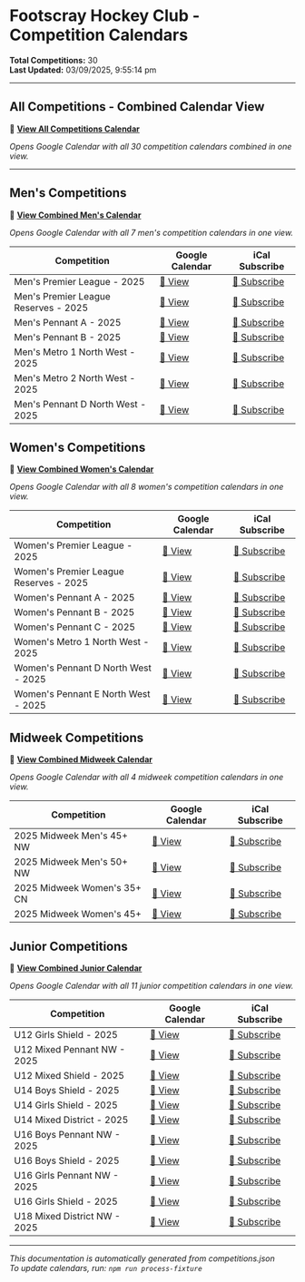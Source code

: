 # Footscray Hockey Club - Competition Calendars

**Total Competitions:** 30  
**Last Updated:** 03/09/2025, 9:55:14 pm  

---

## All Competitions - Combined Calendar View

📅 **<a href="https://calendar.google.com/calendar/embed?height=600&wkst=2&ctz=Australia%2FMelbourne&showPrint=0&showTz=0&src=e5b4e34ae8aa71f8f86178b195b908ccdc38cd5694eb4a468b467aa8d67f4f0a%40group.calendar.google.com&src=1f220e3aea02d8d0f80df31f81324412484b6f786eff698f6262e980772060e4%40group.calendar.google.com&src=97956a86ccf6ef13c27f58015aa6958fc711dd7bf08ca136c016162157c6d496%40group.calendar.google.com&src=16b655e174b838f23b3fc54687fca5e059843515da89d9c5926645b7e5eeab7d%40group.calendar.google.com&src=b7311408b7c70beab744c7fdfdf74dc7491f7eaee48e17b538285327204dbd72%40group.calendar.google.com&src=7b66fc969b25978bd41e46cfe08eeac3639b3e887389d752689262199d0f96c3%40group.calendar.google.com&src=789972398db6baf2f2bceb7192de6415a320e694ad7a838dd377f13dd94eadda%40group.calendar.google.com&src=884c99f9887b737724158dc5179e7f3f2b11914ae1b1a6619dfdd4328787f817%40group.calendar.google.com&src=56536e35edfd9d627d2f81d41b146466edbe42dbf285ad74eb636531bcb93ad7%40group.calendar.google.com&src=8b6394caa7d84adfbbc6857f0a7740e5806e6a146f59ab9626ba21963a07786e%40group.calendar.google.com&src=3a061a8facf2aad203b3f27ee214d2912894c27e5884d224963308997cc3d097%40group.calendar.google.com&src=e4a63bff99c2b56ba32b7877072c44d116935aad3baada5e751e85aef64f2461%40group.calendar.google.com&src=cb97b547cddb0381d07e8c8b1b327ed700e90b2e07e68714197ab553fbd2ce9d%40group.calendar.google.com&src=a55ef96862114e2a69788c8a347f7877f4813713d20efccfeaccb5d0ac1bc54f%40group.calendar.google.com&src=8bb6d3833f4399af37ec044eacd085f45b897d6910935320163b2422cb13eccf%40group.calendar.google.com&src=14c37c863800760f1cca7118d188c1bf54bde2d694a81613f5b8b25040c4564c%40group.calendar.google.com&src=b033da4f5e1edfed703dd9aaa7dad4ac73d77399a382e556174c228d1161deac%40group.calendar.google.com&src=977372c1fa7188df9da9160c7180f3b02df7dfe35cd75cf5b78a5acd54e66ffc%40group.calendar.google.com&src=0ecdee091c358190110ffc5f29f422a8359db99ba3340536837aa7cac33a3405%40group.calendar.google.com&src=05e5a33f8cc7a2e422a0d806ebd2bb8cf7ea4b6738cb17b6bcd9acc00f76142b%40group.calendar.google.com&src=e3db61302c19f3512fb7e4e6920b521460717bb2bde9257b9334250826ec5861%40group.calendar.google.com&src=1f5f57d0306bbb139202db69b77910c0fcf2fea94f6c28acc02c755faccefec8%40group.calendar.google.com&src=48dbcaebc8b9eb2177d1cbb05b0c0e0c12605dafc72b10c9e723ea10a4106947%40group.calendar.google.com&src=8872805046beb1edd7277d621a466f6f74691ee22441e08be1bafeafcc78ff7f%40group.calendar.google.com&src=880a259c687fbaab1f2393e7924193dcf983661cb26fa87e5f4c8ed4eb6788f9%40group.calendar.google.com&src=df54f9be80aec4f876bb2e3b14b472d7e94b5c26b23fda0c5ac7a1fa7ca5fb3a%40group.calendar.google.com&src=e8424707b8f97fb4838f83244bfbc641a044627eb16ed8a031a075ef3d2f1391%40group.calendar.google.com&src=4d313e68043917a41d6282daae1797d4757a060d8c2915620441ce94acb1320b%40group.calendar.google.com&src=9526027a0c3e486ae6c1484b5bab4b5fc1b9926a331752bdfcf12c0e855a3f11%40group.calendar.google.com&src=28bd82cc99aaf0f313201466a4476dd2eba914e88ab0c2dfb046a34250ab5a54%40group.calendar.google.com&src=f89c9bab78c51f03641723bbfe8327cd4d631c7721e72071cc192159824a23f3%40group.calendar.google.com&color=%23616161&color=%23285F9B&color=%23285F9B&color=%23285F9B&color=%23285F9B&color=%23285F9B&color=%23285F9B&color=%23285F9B&color=%23D50000&color=%23D50000&color=%23D50000&color=%23D50000&color=%23D50000&color=%23D50000&color=%23D50000&color=%23D50000&color=%23008000&color=%23008000&color=%23008000&color=%23008000&color=%23FF8C00&color=%23FF8C00&color=%23FF8C00&color=%23FF8C00&color=%23FF8C00&color=%23FF8C00&color=%23FF8C00&color=%23FF8C00&color=%23FF8C00&color=%23FF8C00&color=%23FF8C00" target="_blank">View All Competitions Calendar</a>**

*Opens Google Calendar with all 30 competition calendars combined in one view.*

---

## Men's Competitions

📅 **<a href="https://calendar.google.com/calendar/embed?height=600&wkst=2&ctz=Australia%2FMelbourne&showPrint=0&showTz=0&src=e5b4e34ae8aa71f8f86178b195b908ccdc38cd5694eb4a468b467aa8d67f4f0a%40group.calendar.google.com&src=1f220e3aea02d8d0f80df31f81324412484b6f786eff698f6262e980772060e4%40group.calendar.google.com&src=97956a86ccf6ef13c27f58015aa6958fc711dd7bf08ca136c016162157c6d496%40group.calendar.google.com&src=16b655e174b838f23b3fc54687fca5e059843515da89d9c5926645b7e5eeab7d%40group.calendar.google.com&src=b7311408b7c70beab744c7fdfdf74dc7491f7eaee48e17b538285327204dbd72%40group.calendar.google.com&src=7b66fc969b25978bd41e46cfe08eeac3639b3e887389d752689262199d0f96c3%40group.calendar.google.com&src=789972398db6baf2f2bceb7192de6415a320e694ad7a838dd377f13dd94eadda%40group.calendar.google.com&src=884c99f9887b737724158dc5179e7f3f2b11914ae1b1a6619dfdd4328787f817%40group.calendar.google.com&color=%23616161&color=%23285F9B&color=%23285F9B&color=%23285F9B&color=%23285F9B&color=%23285F9B&color=%23285F9B&color=%23285F9B" target="_blank">View Combined Men's Calendar</a>**

*Opens Google Calendar with all 7 men's competition calendars in one view.*

| Competition |  Google Calendar | iCal Subscribe |
|-------------|----------|----------------|
| Men's Premier League - 2025 | <a href="https://calendar.google.com/calendar/embed?src=1f220e3aea02d8d0f80df31f81324412484b6f786eff698f6262e980772060e4%40group.calendar.google.com" target="_blank">📅 View</a> | <a href="https://calendar.google.com/calendar/ical/1f220e3aea02d8d0f80df31f81324412484b6f786eff698f6262e980772060e4%40group.calendar.google.com/public/basic.ics" target="_blank">📲 Subscribe</a> |
| Men's Premier League Reserves - 2025 | <a href="https://calendar.google.com/calendar/embed?src=97956a86ccf6ef13c27f58015aa6958fc711dd7bf08ca136c016162157c6d496%40group.calendar.google.com" target="_blank">📅 View</a> | <a href="https://calendar.google.com/calendar/ical/97956a86ccf6ef13c27f58015aa6958fc711dd7bf08ca136c016162157c6d496%40group.calendar.google.com/public/basic.ics" target="_blank">📲 Subscribe</a> |
| Men's Pennant A - 2025 | <a href="https://calendar.google.com/calendar/embed?src=16b655e174b838f23b3fc54687fca5e059843515da89d9c5926645b7e5eeab7d%40group.calendar.google.com" target="_blank">📅 View</a> | <a href="https://calendar.google.com/calendar/ical/16b655e174b838f23b3fc54687fca5e059843515da89d9c5926645b7e5eeab7d%40group.calendar.google.com/public/basic.ics" target="_blank">📲 Subscribe</a> |
| Men's Pennant B - 2025 | <a href="https://calendar.google.com/calendar/embed?src=b7311408b7c70beab744c7fdfdf74dc7491f7eaee48e17b538285327204dbd72%40group.calendar.google.com" target="_blank">📅 View</a> | <a href="https://calendar.google.com/calendar/ical/b7311408b7c70beab744c7fdfdf74dc7491f7eaee48e17b538285327204dbd72%40group.calendar.google.com/public/basic.ics" target="_blank">📲 Subscribe</a> |
| Men's Metro 1 North West - 2025 | <a href="https://calendar.google.com/calendar/embed?src=7b66fc969b25978bd41e46cfe08eeac3639b3e887389d752689262199d0f96c3%40group.calendar.google.com" target="_blank">📅 View</a> | <a href="https://calendar.google.com/calendar/ical/7b66fc969b25978bd41e46cfe08eeac3639b3e887389d752689262199d0f96c3%40group.calendar.google.com/public/basic.ics" target="_blank">📲 Subscribe</a> |
| Men's Metro 2 North West - 2025 | <a href="https://calendar.google.com/calendar/embed?src=789972398db6baf2f2bceb7192de6415a320e694ad7a838dd377f13dd94eadda%40group.calendar.google.com" target="_blank">📅 View</a> | <a href="https://calendar.google.com/calendar/ical/789972398db6baf2f2bceb7192de6415a320e694ad7a838dd377f13dd94eadda%40group.calendar.google.com/public/basic.ics" target="_blank">📲 Subscribe</a> |
| Men's Pennant D North West - 2025 | <a href="https://calendar.google.com/calendar/embed?src=884c99f9887b737724158dc5179e7f3f2b11914ae1b1a6619dfdd4328787f817%40group.calendar.google.com" target="_blank">📅 View</a> | <a href="https://calendar.google.com/calendar/ical/884c99f9887b737724158dc5179e7f3f2b11914ae1b1a6619dfdd4328787f817%40group.calendar.google.com/public/basic.ics" target="_blank">📲 Subscribe</a> |


## Women's Competitions

📅 **<a href="https://calendar.google.com/calendar/embed?height=600&wkst=2&ctz=Australia%2FMelbourne&showPrint=0&showTz=0&src=e5b4e34ae8aa71f8f86178b195b908ccdc38cd5694eb4a468b467aa8d67f4f0a%40group.calendar.google.com&src=56536e35edfd9d627d2f81d41b146466edbe42dbf285ad74eb636531bcb93ad7%40group.calendar.google.com&src=8b6394caa7d84adfbbc6857f0a7740e5806e6a146f59ab9626ba21963a07786e%40group.calendar.google.com&src=3a061a8facf2aad203b3f27ee214d2912894c27e5884d224963308997cc3d097%40group.calendar.google.com&src=e4a63bff99c2b56ba32b7877072c44d116935aad3baada5e751e85aef64f2461%40group.calendar.google.com&src=cb97b547cddb0381d07e8c8b1b327ed700e90b2e07e68714197ab553fbd2ce9d%40group.calendar.google.com&src=a55ef96862114e2a69788c8a347f7877f4813713d20efccfeaccb5d0ac1bc54f%40group.calendar.google.com&src=8bb6d3833f4399af37ec044eacd085f45b897d6910935320163b2422cb13eccf%40group.calendar.google.com&src=14c37c863800760f1cca7118d188c1bf54bde2d694a81613f5b8b25040c4564c%40group.calendar.google.com&color=%23616161&color=%23285F9B&color=%23285F9B&color=%23285F9B&color=%23285F9B&color=%23285F9B&color=%23285F9B&color=%23285F9B&color=%23285F9B" target="_blank">View Combined Women's Calendar</a>**

*Opens Google Calendar with all 8 women's competition calendars in one view.*

| Competition |  Google Calendar | iCal Subscribe |
|-------------|----------|----------------|
| Women's Premier League - 2025 | <a href="https://calendar.google.com/calendar/embed?src=56536e35edfd9d627d2f81d41b146466edbe42dbf285ad74eb636531bcb93ad7%40group.calendar.google.com" target="_blank">📅 View</a> | <a href="https://calendar.google.com/calendar/ical/56536e35edfd9d627d2f81d41b146466edbe42dbf285ad74eb636531bcb93ad7%40group.calendar.google.com/public/basic.ics" target="_blank">📲 Subscribe</a> |
| Women's Premier League Reserves - 2025 | <a href="https://calendar.google.com/calendar/embed?src=8b6394caa7d84adfbbc6857f0a7740e5806e6a146f59ab9626ba21963a07786e%40group.calendar.google.com" target="_blank">📅 View</a> | <a href="https://calendar.google.com/calendar/ical/8b6394caa7d84adfbbc6857f0a7740e5806e6a146f59ab9626ba21963a07786e%40group.calendar.google.com/public/basic.ics" target="_blank">📲 Subscribe</a> |
| Women's Pennant A - 2025 | <a href="https://calendar.google.com/calendar/embed?src=3a061a8facf2aad203b3f27ee214d2912894c27e5884d224963308997cc3d097%40group.calendar.google.com" target="_blank">📅 View</a> | <a href="https://calendar.google.com/calendar/ical/3a061a8facf2aad203b3f27ee214d2912894c27e5884d224963308997cc3d097%40group.calendar.google.com/public/basic.ics" target="_blank">📲 Subscribe</a> |
| Women's Pennant B - 2025 | <a href="https://calendar.google.com/calendar/embed?src=e4a63bff99c2b56ba32b7877072c44d116935aad3baada5e751e85aef64f2461%40group.calendar.google.com" target="_blank">📅 View</a> | <a href="https://calendar.google.com/calendar/ical/e4a63bff99c2b56ba32b7877072c44d116935aad3baada5e751e85aef64f2461%40group.calendar.google.com/public/basic.ics" target="_blank">📲 Subscribe</a> |
| Women's Pennant C - 2025 | <a href="https://calendar.google.com/calendar/embed?src=cb97b547cddb0381d07e8c8b1b327ed700e90b2e07e68714197ab553fbd2ce9d%40group.calendar.google.com" target="_blank">📅 View</a> | <a href="https://calendar.google.com/calendar/ical/cb97b547cddb0381d07e8c8b1b327ed700e90b2e07e68714197ab553fbd2ce9d%40group.calendar.google.com/public/basic.ics" target="_blank">📲 Subscribe</a> |
| Women's Metro 1 North West - 2025 | <a href="https://calendar.google.com/calendar/embed?src=a55ef96862114e2a69788c8a347f7877f4813713d20efccfeaccb5d0ac1bc54f%40group.calendar.google.com" target="_blank">📅 View</a> | <a href="https://calendar.google.com/calendar/ical/a55ef96862114e2a69788c8a347f7877f4813713d20efccfeaccb5d0ac1bc54f%40group.calendar.google.com/public/basic.ics" target="_blank">📲 Subscribe</a> |
| Women's Pennant D North West - 2025 | <a href="https://calendar.google.com/calendar/embed?src=8bb6d3833f4399af37ec044eacd085f45b897d6910935320163b2422cb13eccf%40group.calendar.google.com" target="_blank">📅 View</a> | <a href="https://calendar.google.com/calendar/ical/8bb6d3833f4399af37ec044eacd085f45b897d6910935320163b2422cb13eccf%40group.calendar.google.com/public/basic.ics" target="_blank">📲 Subscribe</a> |
| Women's Pennant E North West - 2025 | <a href="https://calendar.google.com/calendar/embed?src=14c37c863800760f1cca7118d188c1bf54bde2d694a81613f5b8b25040c4564c%40group.calendar.google.com" target="_blank">📅 View</a> | <a href="https://calendar.google.com/calendar/ical/14c37c863800760f1cca7118d188c1bf54bde2d694a81613f5b8b25040c4564c%40group.calendar.google.com/public/basic.ics" target="_blank">📲 Subscribe</a> |


## Midweek Competitions

📅 **<a href="https://calendar.google.com/calendar/embed?height=600&wkst=2&ctz=Australia%2FMelbourne&showPrint=0&showTz=0&src=e5b4e34ae8aa71f8f86178b195b908ccdc38cd5694eb4a468b467aa8d67f4f0a%40group.calendar.google.com&src=b033da4f5e1edfed703dd9aaa7dad4ac73d77399a382e556174c228d1161deac%40group.calendar.google.com&src=977372c1fa7188df9da9160c7180f3b02df7dfe35cd75cf5b78a5acd54e66ffc%40group.calendar.google.com&src=0ecdee091c358190110ffc5f29f422a8359db99ba3340536837aa7cac33a3405%40group.calendar.google.com&src=05e5a33f8cc7a2e422a0d806ebd2bb8cf7ea4b6738cb17b6bcd9acc00f76142b%40group.calendar.google.com&color=%23616161&color=%23008000&color=%23008000&color=%23008000&color=%23008000" target="_blank">View Combined Midweek Calendar</a>**

*Opens Google Calendar with all 4 midweek competition calendars in one view.*

| Competition |  Google Calendar | iCal Subscribe |
|-------------|----------|----------------|
| 2025 Midweek Men's 45+ NW | <a href="https://calendar.google.com/calendar/embed?src=b033da4f5e1edfed703dd9aaa7dad4ac73d77399a382e556174c228d1161deac%40group.calendar.google.com" target="_blank">📅 View</a> | <a href="https://calendar.google.com/calendar/ical/b033da4f5e1edfed703dd9aaa7dad4ac73d77399a382e556174c228d1161deac%40group.calendar.google.com/public/basic.ics" target="_blank">📲 Subscribe</a> |
| 2025 Midweek Men's 50+ NW | <a href="https://calendar.google.com/calendar/embed?src=977372c1fa7188df9da9160c7180f3b02df7dfe35cd75cf5b78a5acd54e66ffc%40group.calendar.google.com" target="_blank">📅 View</a> | <a href="https://calendar.google.com/calendar/ical/977372c1fa7188df9da9160c7180f3b02df7dfe35cd75cf5b78a5acd54e66ffc%40group.calendar.google.com/public/basic.ics" target="_blank">📲 Subscribe</a> |
| 2025 Midweek Women's 35+ CN | <a href="https://calendar.google.com/calendar/embed?src=0ecdee091c358190110ffc5f29f422a8359db99ba3340536837aa7cac33a3405%40group.calendar.google.com" target="_blank">📅 View</a> | <a href="https://calendar.google.com/calendar/ical/0ecdee091c358190110ffc5f29f422a8359db99ba3340536837aa7cac33a3405%40group.calendar.google.com/public/basic.ics" target="_blank">📲 Subscribe</a> |
| 2025 Midweek Women's 45+ | <a href="https://calendar.google.com/calendar/embed?src=05e5a33f8cc7a2e422a0d806ebd2bb8cf7ea4b6738cb17b6bcd9acc00f76142b%40group.calendar.google.com" target="_blank">📅 View</a> | <a href="https://calendar.google.com/calendar/ical/05e5a33f8cc7a2e422a0d806ebd2bb8cf7ea4b6738cb17b6bcd9acc00f76142b%40group.calendar.google.com/public/basic.ics" target="_blank">📲 Subscribe</a> |


## Junior Competitions

📅 **<a href="https://calendar.google.com/calendar/embed?height=600&wkst=2&ctz=Australia%2FMelbourne&showPrint=0&showTz=0&src=e5b4e34ae8aa71f8f86178b195b908ccdc38cd5694eb4a468b467aa8d67f4f0a%40group.calendar.google.com&src=e3db61302c19f3512fb7e4e6920b521460717bb2bde9257b9334250826ec5861%40group.calendar.google.com&src=1f5f57d0306bbb139202db69b77910c0fcf2fea94f6c28acc02c755faccefec8%40group.calendar.google.com&src=48dbcaebc8b9eb2177d1cbb05b0c0e0c12605dafc72b10c9e723ea10a4106947%40group.calendar.google.com&src=8872805046beb1edd7277d621a466f6f74691ee22441e08be1bafeafcc78ff7f%40group.calendar.google.com&src=880a259c687fbaab1f2393e7924193dcf983661cb26fa87e5f4c8ed4eb6788f9%40group.calendar.google.com&src=df54f9be80aec4f876bb2e3b14b472d7e94b5c26b23fda0c5ac7a1fa7ca5fb3a%40group.calendar.google.com&src=e8424707b8f97fb4838f83244bfbc641a044627eb16ed8a031a075ef3d2f1391%40group.calendar.google.com&src=4d313e68043917a41d6282daae1797d4757a060d8c2915620441ce94acb1320b%40group.calendar.google.com&src=9526027a0c3e486ae6c1484b5bab4b5fc1b9926a331752bdfcf12c0e855a3f11%40group.calendar.google.com&src=28bd82cc99aaf0f313201466a4476dd2eba914e88ab0c2dfb046a34250ab5a54%40group.calendar.google.com&src=f89c9bab78c51f03641723bbfe8327cd4d631c7721e72071cc192159824a23f3%40group.calendar.google.com&color=%23616161&color=%23FF8C00&color=%23FF8C00&color=%23FF8C00&color=%23FF8C00&color=%23FF8C00&color=%23FF8C00&color=%23FF8C00&color=%23FF8C00&color=%23FF8C00&color=%23FF8C00&color=%23FF8C00" target="_blank">View Combined Junior Calendar</a>**

*Opens Google Calendar with all 11 junior competition calendars in one view.*

| Competition |  Google Calendar | iCal Subscribe |
|-------------|----------|----------------|
| U12 Girls Shield - 2025 | <a href="https://calendar.google.com/calendar/embed?src=e3db61302c19f3512fb7e4e6920b521460717bb2bde9257b9334250826ec5861%40group.calendar.google.com" target="_blank">📅 View</a> | <a href="https://calendar.google.com/calendar/ical/e3db61302c19f3512fb7e4e6920b521460717bb2bde9257b9334250826ec5861%40group.calendar.google.com/public/basic.ics" target="_blank">📲 Subscribe</a> |
| U12 Mixed Pennant NW - 2025 | <a href="https://calendar.google.com/calendar/embed?src=1f5f57d0306bbb139202db69b77910c0fcf2fea94f6c28acc02c755faccefec8%40group.calendar.google.com" target="_blank">📅 View</a> | <a href="https://calendar.google.com/calendar/ical/1f5f57d0306bbb139202db69b77910c0fcf2fea94f6c28acc02c755faccefec8%40group.calendar.google.com/public/basic.ics" target="_blank">📲 Subscribe</a> |
| U12 Mixed Shield - 2025 | <a href="https://calendar.google.com/calendar/embed?src=48dbcaebc8b9eb2177d1cbb05b0c0e0c12605dafc72b10c9e723ea10a4106947%40group.calendar.google.com" target="_blank">📅 View</a> | <a href="https://calendar.google.com/calendar/ical/48dbcaebc8b9eb2177d1cbb05b0c0e0c12605dafc72b10c9e723ea10a4106947%40group.calendar.google.com/public/basic.ics" target="_blank">📲 Subscribe</a> |
| U14 Boys Shield - 2025 | <a href="https://calendar.google.com/calendar/embed?src=8872805046beb1edd7277d621a466f6f74691ee22441e08be1bafeafcc78ff7f%40group.calendar.google.com" target="_blank">📅 View</a> | <a href="https://calendar.google.com/calendar/ical/8872805046beb1edd7277d621a466f6f74691ee22441e08be1bafeafcc78ff7f%40group.calendar.google.com/public/basic.ics" target="_blank">📲 Subscribe</a> |
| U14 Girls Shield - 2025 | <a href="https://calendar.google.com/calendar/embed?src=880a259c687fbaab1f2393e7924193dcf983661cb26fa87e5f4c8ed4eb6788f9%40group.calendar.google.com" target="_blank">📅 View</a> | <a href="https://calendar.google.com/calendar/ical/880a259c687fbaab1f2393e7924193dcf983661cb26fa87e5f4c8ed4eb6788f9%40group.calendar.google.com/public/basic.ics" target="_blank">📲 Subscribe</a> |
| U14 Mixed District - 2025 | <a href="https://calendar.google.com/calendar/embed?src=df54f9be80aec4f876bb2e3b14b472d7e94b5c26b23fda0c5ac7a1fa7ca5fb3a%40group.calendar.google.com" target="_blank">📅 View</a> | <a href="https://calendar.google.com/calendar/ical/df54f9be80aec4f876bb2e3b14b472d7e94b5c26b23fda0c5ac7a1fa7ca5fb3a%40group.calendar.google.com/public/basic.ics" target="_blank">📲 Subscribe</a> |
| U16 Boys Pennant NW - 2025 | <a href="https://calendar.google.com/calendar/embed?src=e8424707b8f97fb4838f83244bfbc641a044627eb16ed8a031a075ef3d2f1391%40group.calendar.google.com" target="_blank">📅 View</a> | <a href="https://calendar.google.com/calendar/ical/e8424707b8f97fb4838f83244bfbc641a044627eb16ed8a031a075ef3d2f1391%40group.calendar.google.com/public/basic.ics" target="_blank">📲 Subscribe</a> |
| U16 Boys Shield - 2025 | <a href="https://calendar.google.com/calendar/embed?src=4d313e68043917a41d6282daae1797d4757a060d8c2915620441ce94acb1320b%40group.calendar.google.com" target="_blank">📅 View</a> | <a href="https://calendar.google.com/calendar/ical/4d313e68043917a41d6282daae1797d4757a060d8c2915620441ce94acb1320b%40group.calendar.google.com/public/basic.ics" target="_blank">📲 Subscribe</a> |
| U16 Girls Pennant NW - 2025 | <a href="https://calendar.google.com/calendar/embed?src=9526027a0c3e486ae6c1484b5bab4b5fc1b9926a331752bdfcf12c0e855a3f11%40group.calendar.google.com" target="_blank">📅 View</a> | <a href="https://calendar.google.com/calendar/ical/9526027a0c3e486ae6c1484b5bab4b5fc1b9926a331752bdfcf12c0e855a3f11%40group.calendar.google.com/public/basic.ics" target="_blank">📲 Subscribe</a> |
| U16 Girls Shield - 2025 | <a href="https://calendar.google.com/calendar/embed?src=28bd82cc99aaf0f313201466a4476dd2eba914e88ab0c2dfb046a34250ab5a54%40group.calendar.google.com" target="_blank">📅 View</a> | <a href="https://calendar.google.com/calendar/ical/28bd82cc99aaf0f313201466a4476dd2eba914e88ab0c2dfb046a34250ab5a54%40group.calendar.google.com/public/basic.ics" target="_blank">📲 Subscribe</a> |
| U18 Mixed District NW - 2025 | <a href="https://calendar.google.com/calendar/embed?src=f89c9bab78c51f03641723bbfe8327cd4d631c7721e72071cc192159824a23f3%40group.calendar.google.com" target="_blank">📅 View</a> | <a href="https://calendar.google.com/calendar/ical/f89c9bab78c51f03641723bbfe8327cd4d631c7721e72071cc192159824a23f3%40group.calendar.google.com/public/basic.ics" target="_blank">📲 Subscribe</a> |


---

*This documentation is automatically generated from competitions.json*  
*To update calendars, run: `npm run process-fixture`*

